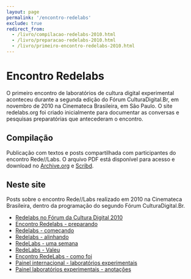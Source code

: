 ```yaml
---
layout: page
permalink: '/encontro-redelabs'
exclude: true
redirect_from:
  - /livro/compilacao-redelabs-2010.html
  - /livro/preparacao-redelabs-2010.html
  - /livro/primeiro-encontro-redelabs-2010.html
---
```


# Encontro Redelabs

O primeiro encontro de laboratórios de cultura digital experimental aconteceu durante a segunda edição do Fórum CulturaDigital.Br, em novembro de 2010 na Cinemateca Brasileira, em São Paulo. O site redelabs.org foi criado inicialmente para documentar as conversas e pesquisas preparatórias que antecederam o encontro.

## Compilação

Publicação com textos e posts compartilhada com participantes do encontro Rede//Labs. O arquivo PDF está disponível para acesso e download no <a href="https://archive.org/details/redelabs">Archive.org</a> e <a href="http://pt.scribd.com/doc/99673211/Compilacao-RedeLabs-2010">Scribd</a>.

## Neste site

Posts sobre o encontro Rede//Labs realizado em 2010 na Cinemateca Brasileira, dentro da programação do segundo Fórum CulturaDigital.Br.

- [Redelabs no Fórum da Cultura Digital 2010](/blog/2010/10/19/redelabs-no-forum-da-cultura-digital-2010)
- [Encontro Redelabs - preparando](/blog/2010/11/04/encontro-redelabs-preparando)
- [Redelabs - começando](/blog/2010/11/15/redelabs-comecando/)
- [Redelabs - alinhando](/blog/2010/11/30/redelabs-alinhando)
- [RedeLabs - uma semana](/blog/2010/11/30/redelabs-uma-semana)
- [RedeLabs - Valeu](/blog/2010/11/30/redelabs-valeu)
- [Encontro RedeLabs - como foi](/blog/2010/11/30/encontro-redelabs-como-foi)
- [Painel internacional - laboratórios experimentais](/blog/2010/12/02/painel-internacional-laboratorios-experimentais)
- [Painel laboratórios experimentais - anotações](/blog/2010/12/02/painel-laboratorios-experimentais-anotacoes)
